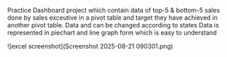 Practice Dashboard project which contain data of top-5 & bottom-5 sales done by sales exceutive in a pivot table and target they have achieved in another pivot table. Data and can be changed according to states 
Data is represented in piechart and line graph form which is easy to understand 

![excel screenshot](Screenshot 2025-08-21 090301.png)
